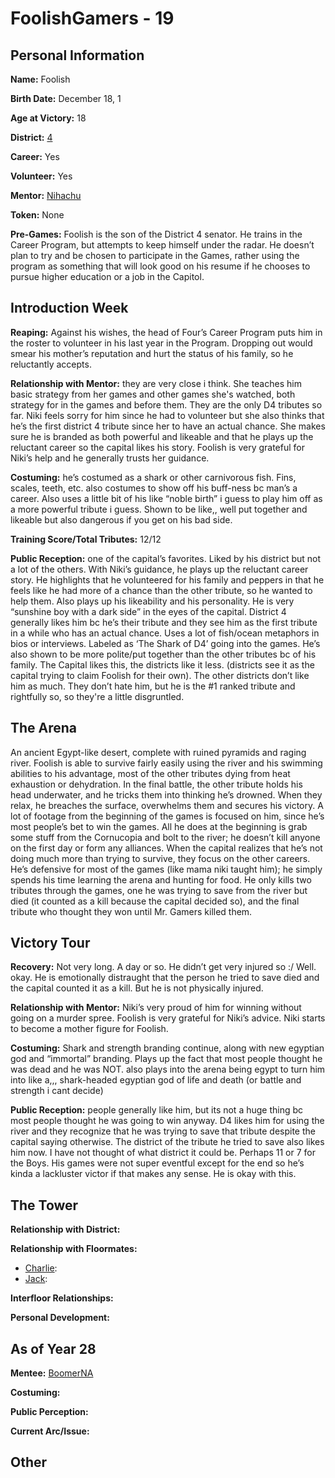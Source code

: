 # FoolishGamers - 19

## Personal Information
**Name:** Foolish

**Birth Date:** December 18, 1

**Age at Victory:** 18

**District:** [4](../../Worldbuilding/Districts/district4.md)

**Career:** Yes

**Volunteer:** Yes

**Mentor:** [Nihachu](../floor0/Nihachu.md)

**Token:** None

**Pre-Games:** Foolish is the son of the District 4 senator. He trains in the Career Program, but attempts to keep himself under the radar. He doesn’t plan to try and be chosen to participate in the Games, rather using the program as something that will look good on his resume if he chooses to pursue higher education or a job in the Capitol.
 
## Introduction Week
**Reaping:** Against his wishes, the head of Four’s Career Program puts him in the roster to volunteer in his last year in the Program. Dropping out would smear his mother’s reputation and hurt the status of his family, so he reluctantly accepts. 

**Relationship with Mentor:** they are very close i think. She teaches him basic strategy from her games and other games she's watched, both strategy for in the games and before them. They are the only D4 tributes so far. Niki feels sorry for him since he had to volunteer but she also thinks that he’s the first district 4 tribute since her to have an actual chance. She makes sure he is branded as both powerful and likeable and that he plays up the reluctant career so the capital likes his story. Foolish is very grateful for Niki’s help and he generally trusts her guidance.

**Costuming:** he’s costumed as a shark or other carnivorous fish. Fins, scales, teeth, etc. also costumes to show off his buff-ness bc man’s a career. Also uses a little bit of his like “noble birth” i guess to play him off as a more powerful tribute i guess. Shown to be like,, well put together and likeable but also dangerous if you get on his bad side.

**Training Score/Total Tributes:** 12/12

**Public Reception:** one of the capital’s favorites. Liked by his district but not a lot of the others. With Niki’s guidance, he plays up the reluctant career story. He highlights that he volunteered for his family and peppers in that he feels like he had more of a chance than the other tribute, so he wanted to help them. Also plays up his likeability and his personality. He is very “sunshine boy with a dark side” in the eyes of the capital. District 4 generally likes him bc he’s their tribute and they see him as the first tribute in a while who has an actual chance. Uses a lot of fish/ocean metaphors in bios or interviews. Labeled as ‘The Shark of D4’ going into the games. He’s also shown to be more polite/put together than the other tributes bc of his family. The Capital likes this, the districts like it less. (districts see it as the capital trying to claim Foolish for their own). The other districts don’t like him as much. They don’t hate him, but he is the #1 ranked tribute and rightfully so, so they're a little disgruntled.

## The Arena
An ancient Egypt-like desert, complete with ruined pyramids and raging river. Foolish is able to survive fairly easily using the river and his swimming abilities to his advantage, most of the other tributes dying from heat exhaustion or dehydration. In the final battle, the other tribute holds his head underwater, and he tricks them into thinking he’s drowned. When they relax, he breaches the surface, overwhelms them and secures his victory. 
A lot of footage from the beginning of the games is focused on him, since he’s most people’s bet to win the games. All he does at the beginning is grab some stuff from the Cornucopia and bolt to the river; he doesn’t kill anyone on the first day or form any alliances. When the capital realizes that he’s not doing much more than trying to survive, they focus on the other careers. He’s defensive for most of the games (like mama niki taught him); he simply spends his time learning the arena and hunting for food. He only kills two tributes through the games, one he was trying to save from the river but died (it counted as a kill because the capital decided so), and the final tribute who thought they won until Mr. Gamers killed them.

## Victory Tour
**Recovery:** Not very long. A day or so. He didn’t get very injured so :/ Well. okay. He is emotionally distraught that the person he tried to save died and the capital counted it as a kill. But he is not physically injured.

**Relationship with Mentor:** Niki’s very proud of him for winning without going on a murder spree. Foolish is very grateful for Niki’s advice. Niki starts to become a mother figure for Foolish.

**Costuming:** Shark and strength branding continue, along with new egyptian god and “immortal” branding. Plays up the fact that most people thought he was dead and he was NOT. also plays into the arena being egypt to turn him into like a,,, shark-headed egyptian god of life and death (or battle and strength i cant decide)

**Public Reception:** people generally like him, but its not a huge thing bc most people thought he was going to win anyway. D4 likes him for using the river and they recognize that he was trying to save that tribute despite the capital saying otherwise. The district of the tribute he tried to save also likes him now. I have not thought of what district it could be. Perhaps 11 or 7 for the Boys. His games were not super eventful except for the end so he’s kinda a lackluster victor if that makes any sense. He is okay with this.

## The Tower
**Relationship with District:**

**Relationship with Floormates:**
- [Charlie](Slimecicle.md): 
- [Jack](Thunder1408.md): 

**Interfloor Relationships:**

**Personal Development:**

## As of Year 28
**Mentee:** [BoomerNA](../floor3/BoomerNA.md)

**Costuming:**

**Public Perception:**

**Current Arc/Issue:**

## Other
